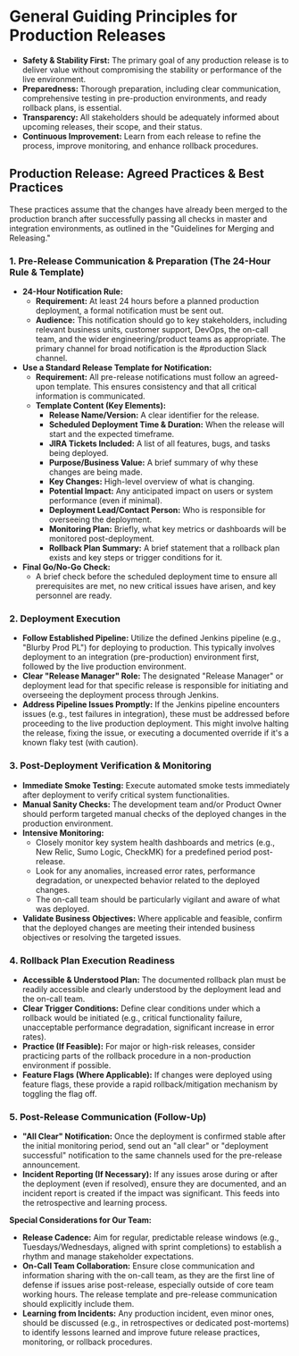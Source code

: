 # **General Guiding Principles for Production Releases**

* **Safety & Stability First:** The primary goal of any production release is to deliver value without compromising the stability or performance of the live environment.
* **Preparedness:** Thorough preparation, including clear communication, comprehensive testing in pre-production environments, and ready rollback plans, is essential.
* **Transparency:** All stakeholders should be adequately informed about upcoming releases, their scope, and their status.
* **Continuous Improvement:** Learn from each release to refine the process, improve monitoring, and enhance rollback procedures.

## **Production Release: Agreed Practices & Best Practices**

These practices assume that the changes have already been merged to the production branch after successfully passing all checks in master and integration environments, as outlined in the "Guidelines for Merging and Releasing."

### 1. Pre-Release Communication & Preparation (The 24-Hour Rule & Template)

* **24-Hour Notification Rule:**
  * **Requirement:** At least 24 hours before a planned production deployment, a formal notification must be sent out.
  * **Audience:** This notification should go to key stakeholders, including relevant business units, customer support, DevOps, the on-call team, and the wider engineering/product teams as appropriate. The primary channel for broad notification is the \#production Slack channel.
* **Use a Standard Release Template for Notification:**
  * **Requirement:** All pre-release notifications must follow an agreed-upon template. This ensures consistency and that all critical information is communicated.
  * **Template Content (Key Elements):**
    * **Release Name/Version:** A clear identifier for the release.
    * **Scheduled Deployment Time & Duration:** When the release will start and the expected timeframe.
    * **JIRA Tickets Included:** A list of all features, bugs, and tasks being deployed.
    * **Purpose/Business Value:** A brief summary of why these changes are being made.
    * **Key Changes:** High-level overview of what is changing.
    * **Potential Impact:** Any anticipated impact on users or system performance (even if minimal).
    * **Deployment Lead/Contact Person:** Who is responsible for overseeing the deployment.
    * **Monitoring Plan:** Briefly, what key metrics or dashboards will be monitored post-deployment.
    * **Rollback Plan Summary:** A brief statement that a rollback plan exists and key steps or trigger conditions for it.
* **Final Go/No-Go Check:**
  * A brief check before the scheduled deployment time to ensure all prerequisites are met, no new critical issues have arisen, and key personnel are ready.

### 2. Deployment Execution

* **Follow Established Pipeline:** Utilize the defined Jenkins pipeline (e.g., "Blurby Prod PL") for deploying to production. This typically involves deployment to an integration (pre-production) environment first, followed by the live production environment.
* **Clear "Release Manager" Role:** The designated "Release Manager" or deployment lead for that specific release is responsible for initiating and overseeing the deployment process through Jenkins.
* **Address Pipeline Issues Promptly:** If the Jenkins pipeline encounters issues (e.g., test failures in integration), these must be addressed before proceeding to the live production deployment. This might involve halting the release, fixing the issue, or executing a documented override if it's a known flaky test (with caution).

### 3. Post-Deployment Verification & Monitoring

* **Immediate Smoke Testing:** Execute automated smoke tests immediately after deployment to verify critical system functionalities.
* **Manual Sanity Checks:** The development team and/or Product Owner should perform targeted manual checks of the deployed changes in the production environment.
* **Intensive Monitoring:**
  * Closely monitor key system health dashboards and metrics (e.g., New Relic, Sumo Logic, CheckMK) for a predefined period post-release.
  * Look for any anomalies, increased error rates, performance degradation, or unexpected behavior related to the deployed changes.
  * The on-call team should be particularly vigilant and aware of what was deployed.
* **Validate Business Objectives:** Where applicable and feasible, confirm that the deployed changes are meeting their intended business objectives or resolving the targeted issues.

### 4. Rollback Plan Execution Readiness

* **Accessible & Understood Plan:** The documented rollback plan must be readily accessible and clearly understood by the deployment lead and the on-call team.
* **Clear Trigger Conditions:** Define clear conditions under which a rollback would be initiated (e.g., critical functionality failure, unacceptable performance degradation, significant increase in error rates).
* **Practice (If Feasible):** For major or high-risk releases, consider practicing parts of the rollback procedure in a non-production environment if possible.
* **Feature Flags (Where Applicable):** If changes were deployed using feature flags, these provide a rapid rollback/mitigation mechanism by toggling the flag off.

### 5. Post-Release Communication (Follow-Up)

* **"All Clear" Notification:** Once the deployment is confirmed stable after the initial monitoring period, send out an "all clear" or "deployment successful" notification to the same channels used for the pre-release announcement.
* **Incident Reporting (If Necessary):** If any issues arose during or after the deployment (even if resolved), ensure they are documented, and an incident report is created if the impact was significant. This feeds into the retrospective and learning process.

**Special Considerations for Our Team:**

* **Release Cadence:** Aim for regular, predictable release windows (e.g., Tuesdays/Wednesdays, aligned with sprint completions) to establish a rhythm and manage stakeholder expectations.
* **On-Call Team Collaboration:** Ensure close communication and information sharing with the on-call team, as they are the first line of defense if issues arise post-release, especially outside of core team working hours. The release template and pre-release communication should explicitly include them.
* **Learning from Incidents:** Any production incident, even minor ones, should be discussed (e.g., in retrospectives or dedicated post-mortems) to identify lessons learned and improve future release practices, monitoring, or rollback procedures.